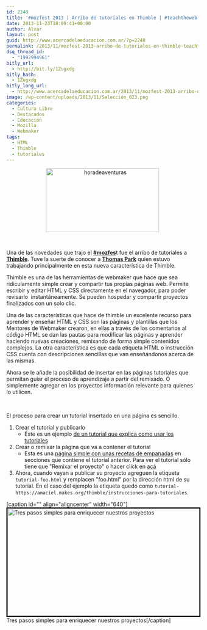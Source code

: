 ```yaml
---
id: 2248
title: '#mozfest 2013 | Arribo de tutoriales en Thimble | #teachtheweb'
date: 2013-11-23T18:09:41+00:00
author: Alvar
layout: post
guid: http://www.acercadelaeducacion.com.ar/?p=2248
permalink: /2013/11/mozfest-2013-arribo-de-tutoriales-en-thimble-teachtheweb/
dsq_thread_id:
  - "1992994961"
bitly_url:
  - http://bit.ly/1Zugxdg
bitly_hash:
  - 1Zugxdg
bitly_long_url:
  - http://www.acercadelaeducacion.com.ar/2013/11/mozfest-2013-arribo-de-tutoriales-en-thimble-teachtheweb/
image: /wp-content/uploads/2013/11/Selección_023.png
categories:
  - Cultura Libre
  - Destacados
  - Educación
  - Mozilla
  - Webmaker
tags:
  - HTML
  - Thimble
  - tutoriales
---
```

<p style="text-align: center;"><img class=" wp-image-2249 aligncenter" alt="horadeaventuras" src="http://www.acercadelaeducacion.com.ar/wp-content/uploads/2013/11/horadeaventuras.gif" width="297" height="167" /></p>
&nbsp;

Una de las novedades que trajo el <strong><a title="Hash en twitter" href="https://twitter.com/search?q=%23mozfest&amp;src=savs&amp;f=realtime" target="_blank">#mozfes</a></strong>t fue el arribo de tutoriales a <strong><a title="Herramientas de webmaker" href="https://webmaker.org/es/tools" target="_blank">Thimble</a></strong>. Tuve la suerte de conocer a <strong><a title="Página de Thomas Park" href="http://thomaspark.me" target="_blank">Thomas Park</a></strong> quien estuvo trabajando principalmente en esta nueva característica de Thimble.

<!--more-->

Thimble es una de las herramientas de webmaker que hace que sea ridículamente simple crear y compartir tus propias páginas web. Permite escribir y editar HTML y CSS directamente en el navegador, para poder revisarlo  instantáneamente. Se pueden hospedar y compartir proyectos finalizados con un solo clic.

Una de las características que hace de thimble un excelente recurso para aprender y enseñar HTML y CSS son las páginas y plantillas que los Mentores de Webmaker crearon, en ellas a través de los comentarios al código HTML se dan las pautas para modificar las páginas y aprender haciendo nuevas creaciones, remixando de forma simple contenidos complejos. La otra característica es que cada etiqueta HTML o instrucción CSS cuenta con descripciones sencillas que van enseñándonos acerca de las mismas.

Ahora se le añade la posibilidad de insertar en las páginas tutoriales que permitan guiar el proceso de aprendizaje a partir del remixado. O simplemente agregar en los proyectos información relevante para quienes lo utilicen.

&nbsp;

El proceso para crear un tutorial insertado en una página es sencillo.
<ol>
	<li>Crear el tutorial y publicarlo
<ul>
	<li>Este es un ejemplo <a href="https://amaciel.makes.org/thimble/instrucciones-para-tutoriales" target="_blank"> de un tutorial que explica como usar los tutoriales</a></li>
</ul>
</li>
	<li>Crear o remixar la página que va a contener el tutorial
<ul>
	<li>Esta es una <a href="https://amaciel.makes.org/thimble/tutorial-de-tutoriales" target="_blank">página simple con unas recetas de empanadas</a> en secciones que contiene el tutorial anterior. Para ver el tutorial sólo tiene que "Remixar el proyecto" o hacer click en <a href="https://thimble.webmaker.org/es/project/26537/edit" target="_blank">acá</a></li>
</ul>
</li>
	<li>Ahora, cuando vayan a publicar su proyecto agreguen la etiqueta <code>tutorial-foo.html</code> y remplacen "foo.html" por la dirección html de su tutorial. En el caso del ejemplo la etiqueta quedó como <code>tutorial-https://amaciel.makes.org/thimble/instrucciones-para-tutoriales</code>.</li>
</ol>
[caption id="" align="aligncenter" width="640"]<img style="border: 3px solid black;" title="Empanadas con Tutorial sobre tutoriales" alt="Tres pasos simples para enriquecer nuestros proyectos" src="http://farm3.staticflickr.com/2870/11015893905_e7d3706c9d_z.jpg" width="640" height="281" /> Tres pasos simples para enriquecer nuestros proyectos[/caption]